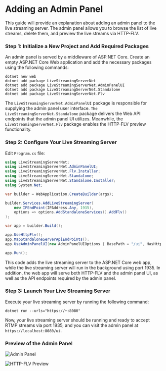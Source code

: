 # Adding an Admin Panel

This guide will provide an explanation about adding an admin panel to the live streaming server. The admin panel allows you to browse the list of live streams, delete them, and preview the live streams via HTTP-FLV.

### Step 1: Initialize a New Project and Add Required Packages

An admin panel is served by a middleware of ASP.NET Core. Create an empty ASP.NET Core Web application and add the necessary packages using the following commands:

```
dotnet new web
dotnet add package LiveStreamingServerNet
dotnet add package LiveStreamingServerNet.AdminPanelUI
dotnet add package LiveStreamingServerNet.Standalone
dotnet add package LiveStreamingServerNet.Flv
```

The `LiveStreamingServerNet.AdminPanelUI` package is responsible for supplying the admin panel user interface. `The LiveStreamingServerNet.Standalone` package delivers the Web API endpoints that the admin panel UI utilizes. Meanwhile, the `LiveStreamingServerNet.Flv` package enables the HTTP-FLV preview functionality.

### Step 2: Configure Your Live Streaming Server

Edit `Program.cs` file:

```cs linenums="1"
using LiveStreamingServerNet;
using LiveStreamingServerNet.AdminPanelUI;
using LiveStreamingServerNet.Flv.Installer;
using LiveStreamingServerNet.Standalone;
using LiveStreamingServerNet.Standalone.Installer;
using System.Net;

var builder = WebApplication.CreateBuilder(args);

builder.Services.AddLiveStreamingServer(
    new IPEndPoint(IPAddress.Any, 1935),
    options => options.AddStandaloneServices().AddFlv()
);

var app = builder.Build();

app.UseHttpFlv();
app.MapStandaloneServerApiEndPoints();
app.UseAdminPanelUI(new AdminPanelUIOptions { BasePath = "/ui", HasHttpFlvPreview = true });

app.Run();
```

This code adds the live streaming server to the ASP.NET Core web app, while the live streaming server will run in the background using port 1935. In addition, the web app will serve both HTTP-FLV and the admin panel UI, as well as the API endpoints required by the admin panel.

### Step 3: Launch Your Live Streaming Server

Execute your live streaming server by running the following command:

```
dotnet run --urls="https://+:8080"
```

Now, your live streaming server should be running and ready to accept RTMP streams via port 1935, and you can visit the admin panel at `https://localhost:8080/ui`.

### Preview of the Admin Panel

![Admin Panel](../../assets/images/admin-panel.jpeg)

![HTTP-FLV Preview](../../assets/images/http-flv-preview.jpeg)
